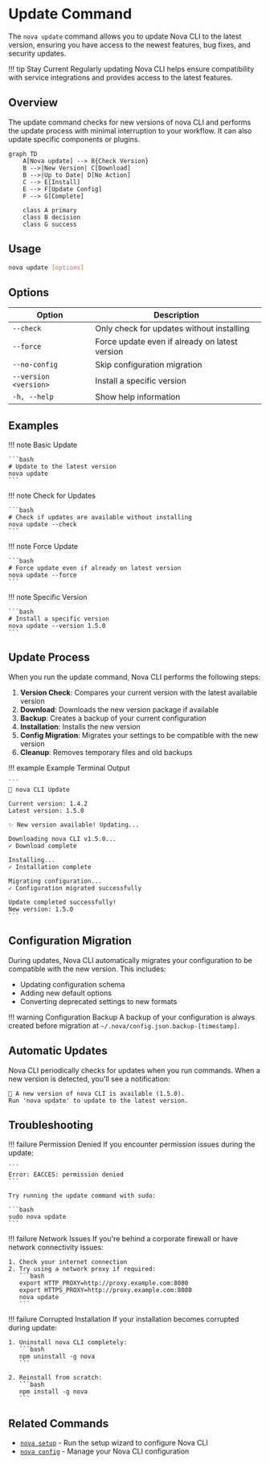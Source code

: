 # Update Command

The `nova update` command allows you to update Nova CLI to the latest version, ensuring you have
access to the newest features, bug fixes, and security updates.

!!! tip Stay Current Regularly updating Nova CLI helps ensure compatibility with service
integrations and provides access to the latest features.

## Overview

The update command checks for new versions of nova CLI and performs the update process with minimal
interruption to your workflow. It can also update specific components or plugins.

```mermaid
graph TD
    A[Nova update] --> B{Check Version}
    B -->|New Version| C[Download]
    B -->|Up to Date| D[No Action]
    C --> E[Install]
    E --> F[Update Config]
    F --> G[Complete]
    
    class A primary
    class B decision
    class G success
```

## Usage

```bash
nova update [options]
```

## Options

| Option                | Description                                    |
| --------------------- | ---------------------------------------------- |
| `--check`             | Only check for updates without installing      |
| `--force`             | Force update even if already on latest version |
| `--no-config`         | Skip configuration migration                   |
| `--version <version>` | Install a specific version                     |
| `-h, --help`          | Show help information                          |

## Examples

!!! note Basic Update

    ```bash
    # Update to the latest version
    nova update
    ```

!!! note Check for Updates

    ```bash
    # Check if updates are available without installing
    nova update --check
    ```

!!! note Force Update

    ```bash
    # Force update even if already on latest version
    nova update --force
    ```

!!! note Specific Version

    ```bash
    # Install a specific version
    nova update --version 1.5.0
    ```

## Update Process

When you run the update command, Nova CLI performs the following steps:

1. **Version Check**: Compares your current version with the latest available version
2. **Download**: Downloads the new version package if available
3. **Backup**: Creates a backup of your current configuration
4. **Installation**: Installs the new version
5. **Config Migration**: Migrates your settings to be compatible with the new version
6. **Cleanup**: Removes temporary files and old backups

!!! example Example Terminal Output

    ```
    🤖 nova CLI Update

    Current version: 1.4.2
    Latest version: 1.5.0

    ✨ New version available! Updating...

    Downloading nova CLI v1.5.0...
    ✓ Download complete

    Installing...
    ✓ Installation complete

    Migrating configuration...
    ✓ Configuration migrated successfully

    Update completed successfully!
    New version: 1.5.0
    ```

## Configuration Migration

During updates, Nova CLI automatically migrates your configuration to be compatible with the new
version. This includes:

- Updating configuration schema
- Adding new default options
- Converting deprecated settings to new formats

!!! warning Configuration Backup A backup of your configuration is always created before migration
at `~/.nova/config.json.backup-[timestamp]`.

## Automatic Updates

Nova CLI periodically checks for updates when you run commands. When a new version is detected,
you'll see a notification:

```
🚀 A new version of nova CLI is available (1.5.0).
Run 'nova update' to update to the latest version.
```

## Troubleshooting

!!! failure Permission Denied If you encounter permission issues during the update:

    ```
    Error: EACCES: permission denied
    ```

    Try running the update command with sudo:

    ```bash
    sudo nova update
    ```

!!! failure Network Issues If you're behind a corporate firewall or have network connectivity
issues:

    1. Check your internet connection
    2. Try using a network proxy if required:
       ```bash
       export HTTP_PROXY=http://proxy.example.com:8080
       export HTTPS_PROXY=http://proxy.example.com:8080
       nova update
       ```

!!! failure Corrupted Installation If your installation becomes corrupted during update:

    1. Uninstall nova CLI completely:
       ```bash
       npm uninstall -g nova
       ```

    2. Reinstall from scratch:
       ```bash
       npm install -g nova
       ```

## Related Commands

- [`nova setup`](setup.md) - Run the setup wizard to configure Nova CLI
- [`nova config`](config.md) - Manage your Nova CLI configuration
